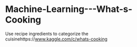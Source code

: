 # Machine-Learning---What-s-Cooking
Use recipe ingredients to categorize the cuisinehttps://www.kaggle.com/c/whats-cooking
